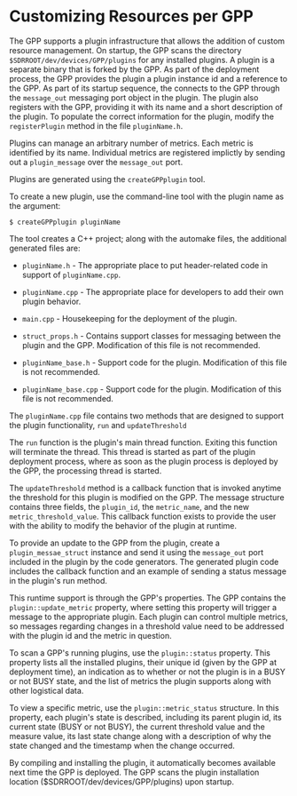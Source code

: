 # Customizing Resources per GPP

The GPP supports a plugin infrastructure that allows the addition of custom resource management.
On startup, the GPP scans the directory `$SDRROOT/dev/devices/GPP/plugins` for any installed plugins.
A plugin is a separate binary that is forked by the GPP.
As part of the deployment process, the GPP provides the plugin a plugin instance id and a reference to the GPP.
As part of its startup sequence, the connects to the GPP through the `message_out` messaging port object in the plugin.
The plugin also registers with the GPP, providing it with its name and a short description of the plugin.
To populate the correct information for the plugin, modify the `registerPlugin` method in the file `pluginName.h`.

Plugins can manage an arbitrary number of metrics.
Each metric is identified by its name.
Individual metrics are registered implictly by sending out a `plugin_message` over the `message_out` port.


Plugins are generated using the `createGPPplugin` tool.

To create a new plugin, use the command-line tool with the plugin name as the argument:

    $ createGPPplugin pluginName

The tool creates a C++ project; along with the automake files, the additional generated files are:
  - `pluginName.h` - The appropriate place to put header-related code in support of `pluginName.cpp`.

  - `pluginName.cpp` - The appropriate place for developers to add their own plugin behavior.

  - `main.cpp` - Housekeeping for the deployment of the plugin.

  - `struct_props.h` - Contains support classes for messaging between the plugin and the GPP. Modification of this file is not recommended.

  - `pluginName_base.h` - Support code for the plugin. Modification of this file is not recommended.

  - `pluginName_base.cpp` - Support code for the plugin. Modification of this file is not recommended.

The `pluginName.cpp` file contains two methods that are designed to support the plugin functionality, `run` and `updateThreshold`

The `run` function is the plugin's main thread function.
Exiting this function will terminate the thread.
This thread is started as part of the plugin deployment process, where as soon as the plugin process is deployed by the GPP, the processing thread is started.

The `updateThreshold` method is a callback function that is invoked anytime the threshold for this plugin is modified on the GPP.
The message structure contains three fields, the `plugin_id`, the `metric_name`, and the new `metric_threshold_value`.
This callback function exists to provide the user with the ability to modify the behavior of the plugin at runtime.

To provide an update to the GPP from the plugin, create a `plugin_messae_struct` instance and send it using the `message_out` port included in the plugin by the code generators.
The generated plugin code includes the callback function and an example of sending a status message in the plugin's run method.

This runtime support is through the GPP's properties.
The GPP contains the `plugin::update_metric` property, where setting this property will trigger a message to the appropriate plugin.
Each plugin can control multiple metrics, so messages regarding changes in a threshold value need to be addressed with the plugin id and the metric in question.

To scan a GPP's running plugins, use the `plugin::status` property.
This property lists all the installed plugins, their unique id (given by the GPP at deployment time), an indication as to whether or not the plugin is in a BUSY or not BUSY state, and the list of metrics the plugin supports along with other logistical data.

To view a specific metric, use the `plugin::metric_status` structure.
In this property, each plugin's state is described, including its parent plugin id, its current state (BUSY or not BUSY), the current threshold value and the measure value, its last state change along with a description of why the state changed and the timestamp when the change occurred.

By compiling and installing the plugin, it automatically becomes available next time the GPP is deployed.
The GPP scans the plugin installation location ($SDRROOT/dev/devices/GPP/plugins) upon startup.

